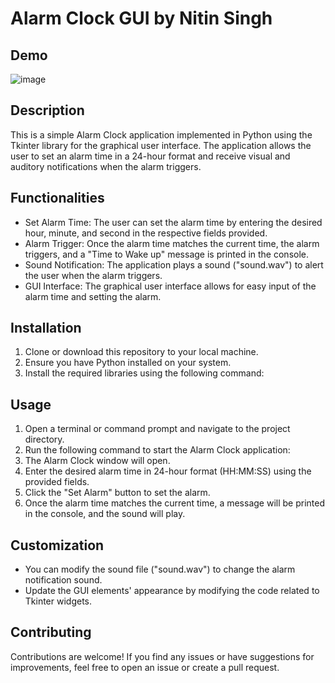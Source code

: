 # Alarm Clock GUI by Nitin Singh

## Demo
![image](https://user-images.githubusercontent.com/22562694/120532382-41063480-c3fd-11eb-9dbc-1402481f238c.png)

## Description
This is a simple Alarm Clock application implemented in Python using the Tkinter library for the graphical user interface. The application allows the user to set an alarm time in a 24-hour format and receive visual and auditory notifications when the alarm triggers.

## Functionalities
- Set Alarm Time: The user can set the alarm time by entering the desired hour, minute, and second in the respective fields provided.
- Alarm Trigger: Once the alarm time matches the current time, the alarm triggers, and a "Time to Wake up" message is printed in the console.
- Sound Notification: The application plays a sound ("sound.wav") to alert the user when the alarm triggers.
- GUI Interface: The graphical user interface allows for easy input of the alarm time and setting the alarm.

## Installation
1. Clone or download this repository to your local machine.
2. Ensure you have Python installed on your system.
3. Install the required libraries using the following command:

## Usage
1. Open a terminal or command prompt and navigate to the project directory.
2. Run the following command to start the Alarm Clock application:
3. The Alarm Clock window will open.
4. Enter the desired alarm time in 24-hour format (HH:MM:SS) using the provided fields.
5. Click the "Set Alarm" button to set the alarm.
6. Once the alarm time matches the current time, a message will be printed in the console, and the sound will play.

## Customization
- You can modify the sound file ("sound.wav") to change the alarm notification sound.
- Update the GUI elements' appearance by modifying the code related to Tkinter widgets.

## Contributing
Contributions are welcome! If you find any issues or have suggestions for improvements, feel free to open an issue or create a pull request.
